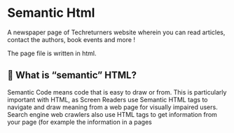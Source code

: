 # Semantic Html


A newspaper page of Techreturners website wherein you can read articles, contact the authors, book events and more ! 

The page file is written in html.


## 🤔 What is “semantic” HTML?

Semantic Code means code that is easy to draw or from.
This is particularly important with HTML, as Screen Readers use Semantic HTML tags to navigate and draw meaning from a web page for visually impaired users.
Search engine web crawlers also use HTML tags to get information from your page (for example the information in a pages <title> tags) to rank web pages in search results. Using Semantic HTML makes web pages more accessible.
 
## 🗺 The Task

For this task, you will be given a set of User Specifications/Business Requirements.

👉 Your job is to build an HTML page following these user specifications/business requirements using Semantic HTML . 
The specifications are deliberately vague - it’s your job to identify which HTML elements would be the most appropriate to use!

👉 The submission we are looking for is just a .html file (or many .html files if you prefer to split them up.)

❗️Note: This task is about Semantic HTML only. You do NOT need to use any CSS.

❗️Note: You don’t need to make the whole page function! It’s okay if the nav bars don’t work, and you don’t have to setup a HTTP server to serve the HTML or handle navigations or anything like that.

 ❗️Note: For adding the image, taking a screenshot of the image in the user requirements file is fine - or leaving the source attribute empty. 
 
💡 If you want to use this assignment as an excuse to setup a very simple development HTTP server and have your HTML pages navigate to each other correctly, then have fun! But it is NOT required.

## 🧠 Think about:

•	Correct usage of HTML - can you justify your choice of HTML tags and attributes?

•	Semantic HTML - does your page convey meaning to a visually impaired user as well as another developer?

•	Have you tested your code in any way (e.g. the W3C MarkUp Validator https://validator.w3.org/#validate_by_input and/or Google Chromes Lighthouse)? Could you navigate your page without using a mouse? 

•	Have you used alt tags? What description have you chosen to use (if any at all) and why?
